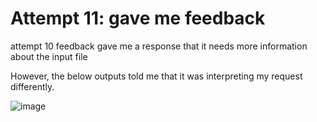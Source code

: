 # Attempt 11: gave me feedback

attempt 10 feedback gave me a response that it needs more information about the input file

However, the below outputs told me that it was interpreting my request differently.

![image](https://user-images.githubusercontent.com/129967941/230111936-b6a2b5e8-d274-4e5a-922e-0ad0d7dc7c88.png)
